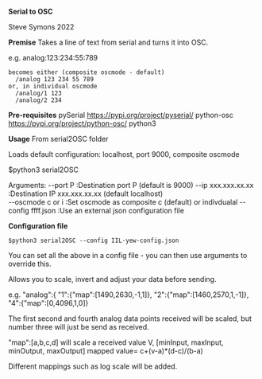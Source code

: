 **Serial to OSC**

Steve Symons 2022

**Premise**
Takes a line of text from serial and turns it into OSC.

e.g.
    analog:123:234:55:789

    becomes either (composite oscmode - default)
      /analog 123 234 55 789
    or, in individual oscmode
      /analog/1 123
      /analog/2 234

**Pre-requisites**
pySerial      https://pypi.org/project/pyserial/
python-osc    https://pypi.org/project/python-osc/
python3

**Usage**
From serial2OSC folder

Loads default configuration: localhost, port 9000, composite oscmode

  $python3 serial2OSC

Arguments:
--port P              :Destination port P (default is 9000)
--ip xxx.xxx.xx.xx    :Destination IP xxx.xxx.xx.xx (default localhost)       
--oscmode c or i      :Set oscmode as composite c (default) or indivdualal
--config ffff.json    :Use an external json configuration file


**Configuration file**

    $python3 serial2OSC --config IIL-yew-config.json

You can set all the above in a config file - you can then use arguments to override this.

Allows you to scale, invert and adjust your data before sending.  

e.g.
"analog":{
  "1":{"map":[1490,2630,-1,1]},
  "2":{"map":[1460,2570,1,-1]},
  "4":{"map":[0,4096,1,0]}

  The first second and fourth analog data points received will be scaled, but number three will just be send as received.

  "map":[a,b,c,d] will scale a received value V, [minInput, maxInput, minOutput, maxOutput]
    mapped value= c+(v-a)*(d-c)/(b-a)

  Different mappings such as log scale will be added.
